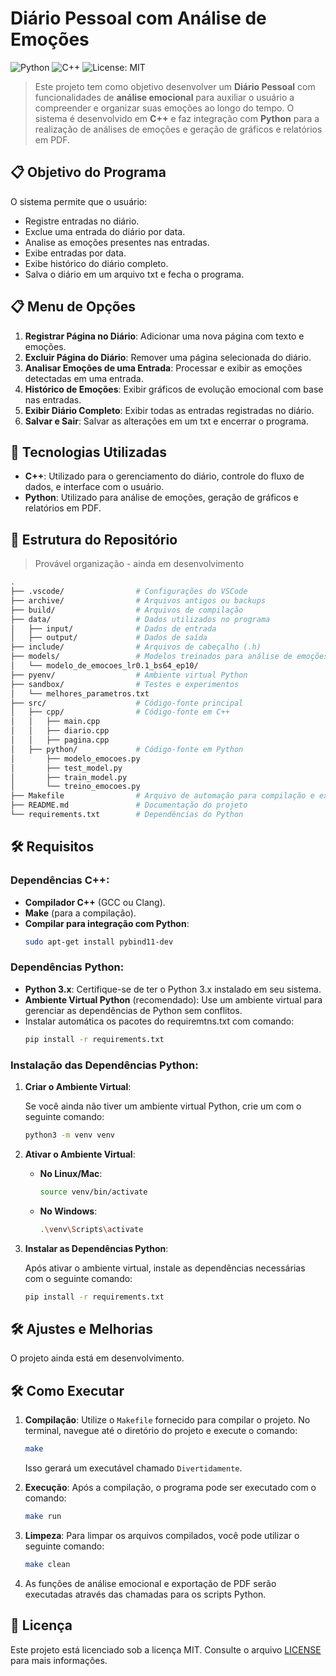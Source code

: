 # Diário Pessoal com Análise de Emoções

![Python](https://img.shields.io/badge/language-Python-blue?style=for-the-badge&logo=python&logoColor=yellow) ![C++](https://img.shields.io/badge/language-C%2B%2B-blue?style=for-the-badge&logo=c%2B%2B&logoColor=yellow) ![License: MIT](https://img.shields.io/badge/License-MIT-yellow.svg?style=for-the-badge)

> Este projeto tem como objetivo desenvolver um **Diário Pessoal** com funcionalidades de **análise emocional** para auxiliar o usuário a compreender e organizar suas emoções ao longo do tempo. O sistema é desenvolvido em **C++** e faz integração com **Python** para a realização de análises de emoções e geração de gráficos e relatórios em PDF.

## 📋 Objetivo do Programa

O sistema permite que o usuário:

- Registre entradas no diário.
- Exclue uma entrada do diário por data.
- Analise as emoções presentes nas entradas.
- Exibe entradas por data.
- Exibe histórico do diário completo.
- Salva o diário em um arquivo txt e fecha o programa.

## 📋 Menu de Opções

1. **Registrar Página no Diário**: Adicionar uma nova página com texto e emoções.
2. **Excluir Página do Diário**: Remover uma página selecionada do diário.
3. **Analisar Emoções de uma Entrada**: Processar e exibir as emoções detectadas em uma entrada.
4. **Histórico de Emoções**: Exibir gráficos de evolução emocional com base nas entradas.
5. **Exibir Diário Completo**: Exibir todas as entradas registradas no diário.
6. **Salvar e Sair**: Salvar as alterações em um txt e encerrar o programa.

## 🚀 Tecnologias Utilizadas

- **C++**: Utilizado para o gerenciamento do diário, controle do fluxo de dados, e interface com o usuário.
- **Python**: Utilizado para análise de emoções, geração de gráficos e relatórios em PDF.

## 📁 Estrutura do Repositório

> Provável organização - ainda em desenvolvimento

```bash
.
├── .vscode/                # Configurações do VSCode
├── archive/                # Arquivos antigos ou backups
├── build/                  # Arquivos de compilação
├── data/                   # Dados utilizados no programa
│   ├── input/              # Dados de entrada
│   ├── output/             # Dados de saída
├── include/                # Arquivos de cabeçalho (.h)
├── models/                 # Modelos treinados para análise de emoções
│   └── modelo_de_emocoes_lr0.1_bs64_ep10/
├── pyenv/                  # Ambiente virtual Python
├── sandbox/                # Testes e experimentos
│   └── melhores_parametros.txt
├── src/                    # Código-fonte principal
│   ├── cpp/                # Código-fonte em C++
│   │   ├── main.cpp
│   │   ├── diario.cpp
│   │   ├── pagina.cpp
│   ├── python/             # Código-fonte em Python
│       ├── modelo_emocoes.py
│       ├── test_model.py
│       ├── train_model.py
│       └── treino_emocoes.py
├── Makefile                # Arquivo de automação para compilação e execução
├── README.md               # Documentação do projeto
└── requirements.txt        # Dependências do Python

```

## 🛠️ Requisitos

### Dependências C++:

- **Compilador C++** (GCC ou Clang).
- **Make** (para a compilação).
- **Compilar para integração com Python**:
   ```bash
   sudo apt-get install pybind11-dev
   ```

### Dependências Python:

- **Python 3.x**: Certifique-se de ter o Python 3.x instalado em seu sistema.
- **Ambiente Virtual Python** (recomendado): Use um ambiente virtual para gerenciar as dependências de Python sem conflitos.
- Instalar automática os pacotes do requiremtns.txt com comando:
   ```bash
   pip install -r requirements.txt
   ```

### Instalação das Dependências Python:

1. **Criar o Ambiente Virtual**:

   Se você ainda não tiver um ambiente virtual Python, crie um com o seguinte comando:

   ```bash
   python3 -m venv venv
   ```

2. **Ativar o Ambiente Virtual**:

   - **No Linux/Mac**:

     ```bash
     source venv/bin/activate
     ```

   - **No Windows**:

     ```bash
     .\venv\Scripts\activate
     ```

3. **Instalar as Dependências Python**:

   Após ativar o ambiente virtual, instale as dependências necessárias com o seguinte comando:

   ```bash
   pip install -r requirements.txt
   ```

## 🛠️ Ajustes e Melhorias

O projeto ainda está em desenvolvimento.

## 🛠️ Como Executar

1. **Compilação**:
   Utilize o `Makefile` fornecido para compilar o projeto. No terminal, navegue até o diretório do projeto e execute o comando:
   
   ```bash
   make
   ```

   Isso gerará um executável chamado `Divertidamente`.

2. **Execução**:
   Após a compilação, o programa pode ser executado com o comando:
   
   ```bash
   make run
   ```

3. **Limpeza**:
   Para limpar os arquivos compilados, você pode utilizar o seguinte comando:
   
   ```bash
   make clean
   ```

4. As funções de análise emocional e exportação de PDF serão executadas através das chamadas para os scripts Python.

## 📄 Licença

Este projeto está licenciado sob a licença MIT. Consulte o arquivo [LICENSE](./LICENSE) para mais informações.
